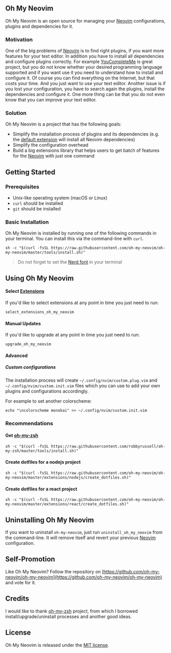 ## Oh My Neovim

Oh My Neovim is an open source for managing your [Neovim](https://neovim.io/) configurations, plugins and dependencies for it.

### Motivation

One of the big problems of [Neovim](https://neovim.io/) is to find right plugins, if you want more features for your text editor. In addition you have to install all dependencies and configure plugins correctly. For example [YouCompleteMe](https://github.com/valloric/youcompleteme) is great project, but you do not know whether your desired programming language supported and if you want use it you need to understand how to install and configure it. Of course you can find everything on the Internet, but that costs your time. And you just want to use your text editor.
Another issue is if you lost your configuration, you have to search again the plugins, install the dependencies and configure it.
One more thing can be that you do not even know that you can improve your text editor.

### Solution

Oh My Neovim is a project that has the following goals:

- Simplify the installation process of plugins and its dependencies (e.g. the [default extension](https://github.com/oh-my-neovim/oh-my-neovim/tree/master/extensions/default) will install all Neovim dependencies)
- Simplify the configuration overhead
- Build a big extensions library that helps users to get batch of features for the [Neovim](https://neovim.io/) with just one command

## Getting Started

### Prerequisites

- Unix-like operating system (macOS or Linux)
- `curl` should be installed
- `git` should be installed

### Basic Installation

Oh My Neovim is installed by running one of the following commands in your terminal. You can install this via the command-line with `curl`.

```shell
sh -c "$(curl -fsSL https://raw.githubusercontent.com/oh-my-neovim/oh-my-neovim/master/tools/install.sh)"
```
> Do not forget to set the [Nerd font](https://github.com/ryanoasis/nerd-fonts#font-installation) in your terminal

## Using Oh My Neovim

#### Select [Extensions](extensions)

If you'd like to select extensions at any point in time you just need to run:

```shell
select_extensions_oh_my_neovim
```

#### Manual Updates

If you'd like to upgrade at any point in time you just need to run:

```shell
upgrade_oh_my_neovim
```

#### Advanced

##### Custom configurations

The installation process will create `~/.config/nvim/custom.plug.vim` and `~/.config/nvim/custom.init.vim` files which you can use to add your own plugins and configurations accordingly.

For example to set another colorscheme:

```shell
echo "\ncolorscheme monokai" >> ~/.config/nvim/custom.init.vim
```

### Recommendations

#### Get [oh-my-zsh](https://github.com/robbyrussell/oh-my-zsh)

`sh -c "$(curl -fsSL https://raw.githubusercontent.com/robbyrussell/oh-my-zsh/master/tools/install.sh)"`

#### Create dotfiles for a nodejs project

`sh -c "$(curl -fsSL https://raw.githubusercontent.com/oh-my-neovim/oh-my-neovim/master/extensions/nodejs/create_dotfiles.sh)"`

#### Create dotfiles for a react project

`sh -c "$(curl -fsSL https://raw.githubusercontent.com/oh-my-neovim/oh-my-neovim/master/extensions/react/create_dotfiles.sh)"`

## Uninstalling Oh My Neovim

If you want to uninstall `oh-my-neovim`, just run `uninstall_oh_my_neovim` from the command-line. It will remove itself and revert your previous [Neovim](https://neovim.io/) configuration.

## Self-Promotion

Like Oh My Neovim? Follow the repository on [https://github.com/oh-my-neovim/oh-my-neovim](https://github.com/oh-my-neovim/oh-my-neovim) and vote for it.

## Credits

I would like to thank [oh-my-zsh](https://github.com/robbyrussell/oh-my-zsh) project, from which I borrowed install/upgrade/uninstall processes and another good ideas.

## License

Oh My Neovim is released under the [MIT license](LICENSE).
